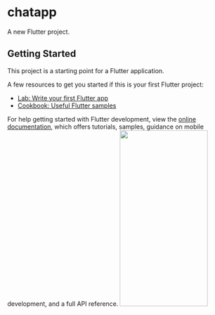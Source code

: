 # chatapp

A new Flutter project.

## Getting Started

This project is a starting point for a Flutter application.

A few resources to get you started if this is your first Flutter project:

- [Lab: Write your first Flutter app](https://docs.flutter.dev/get-started/codelab)
- [Cookbook: Useful Flutter samples](https://docs.flutter.dev/cookbook)

For help getting started with Flutter development, view the
[online documentation](https://docs.flutter.dev/), which offers tutorials,
samples, guidance on mobile development, and a full API reference.
<img src="[https://user-images.githubusercontent.com/79467236/191345348-af6224e9-efe2-4bb1-9857-a46a875c40e6.jpg](https://github.com/yusufkaan345/flutter-chat-app/assets/79467236/882ecf58-f701-41dd-be00-025fe974d13a)
)https://github.com/yusufkaan345/flutter-chat-app/assets/79467236/882ecf58-f701-41dd-be00-025fe974d13a)
" width="200" height="400">
